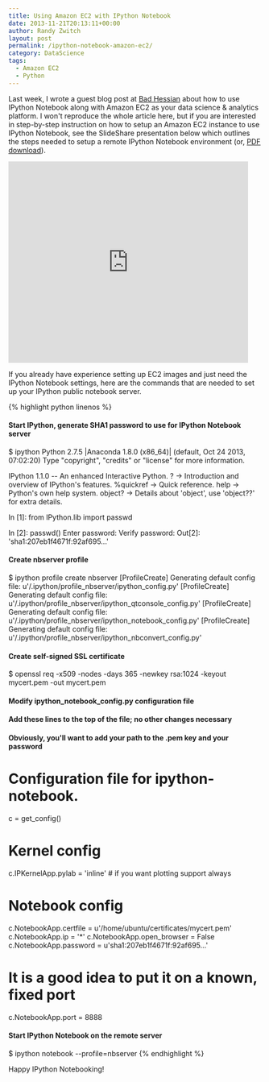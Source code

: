 ```yaml
---
title: Using Amazon EC2 with IPython Notebook
date: 2013-11-21T20:13:11+00:00
author: Randy Zwitch
layout: post
permalink: /ipython-notebook-amazon-ec2/
category: DataScience
tags:
  - Amazon EC2
  - Python
---
```

Last week, I wrote a guest blog post at <a title="Guest post at Bad Hessian" href="http://badhessian.org/2013/11/cluster-computing-for-027hr-using-amazon-ec2-and-ipython-notebook/" target="_blank">Bad Hessian</a> about how to use IPython Notebook along with Amazon EC2 as your data science & analytics platform. I won't reproduce the whole article here, but if you are interested in step-by-step instruction on how to setup an Amazon EC2 instance to use IPython Notebook, see the SlideShare presentation below which outlines the steps needed to setup a remote IPython Notebook environment (or, <a title="amazon-ec2-ipython-installation PDF" href="http://randyzwitch.com/wp-content/uploads/2013/11/cluster-computing-ipython-ec2.pdf" target="_blank">PDF download</a>).

<iframe src="http://www.slideshare.net/slideshow/embed_code/28501345" width="476" height="400" frameborder="0" marginwidth="0" marginheight="0" scrolling="no"></iframe>

If you already have experience setting up EC2 images and just need the IPython Notebook settings, here are the commands that are needed to set up your IPython public notebook server.

{% highlight python linenos %}
#### Start IPython, generate SHA1 password to use for IPython Notebook server

$ ipython
Python 2.7.5 |Anaconda 1.8.0 (x86_64)| (default, Oct 24 2013, 07:02:20)
Type "copyright", "credits" or "license" for more information.

IPython 1.1.0 -- An enhanced Interactive Python.
?         -> Introduction and overview of IPython's features.
%quickref -> Quick reference.
help      -> Python's own help system.
object?   -> Details about 'object', use 'object??' for extra details.

In [1]: from IPython.lib import passwd

In [2]: passwd()
Enter password:
Verify password:
Out[2]: 'sha1:207eb1f4671f:92af695...'

#### Create nbserver profile

$ ipython profile create nbserver
[ProfileCreate] Generating default config file: u'/.ipython/profile_nbserver/ipython_config.py'
[ProfileCreate] Generating default config file: u'/.ipython/profile_nbserver/ipython_qtconsole_config.py'
[ProfileCreate] Generating default config file: u'/.ipython/profile_nbserver/ipython_notebook_config.py'
[ProfileCreate] Generating default config file: u'/.ipython/profile_nbserver/ipython_nbconvert_config.py'

#### Create self-signed SSL certificate

$ openssl req -x509 -nodes -days 365 -newkey rsa:1024 -keyout mycert.pem -out mycert.pem

#### Modify ipython_notebook_config.py configuration file
#### Add these lines to the top of the file; no other changes necessary
#### Obviously, you'll want to add your path to the .pem key and your password

# Configuration file for ipython-notebook.

c = get_config()

# Kernel config
c.IPKernelApp.pylab = 'inline'  # if you want plotting support always

# Notebook config
c.NotebookApp.certfile = u'/home/ubuntu/certificates/mycert.pem'
c.NotebookApp.ip = '*'
c.NotebookApp.open_browser = False
c.NotebookApp.password = u'sha1:207eb1f4671f:92af695...'
# It is a good idea to put it on a known, fixed port
c.NotebookApp.port = 8888

#### Start IPython Notebook on the remote server

$ ipython notebook --profile=nbserver
{% endhighlight %}

Happy IPython Notebooking!
